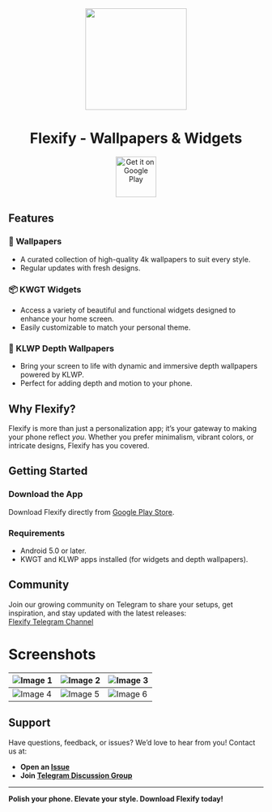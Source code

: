 <div align = "center">
<img src = "https://i.imgur.com/zUDmmyy.png" width = 200>

# **Flexify - Wallpapers & Widgets**

<a href='https://play.google.com/store/apps/details?id=com.maymanxineffable.flexify'><img alt='Get it on Google Play' src='https://play.google.com/intl/en_us/badges/static/images/badges/en_badge_web_generic.png' height="80"/></a>

</div>

## Features

### 🎨 Wallpapers

- A curated collection of high-quality 4k wallpapers to suit every style.
- Regular updates with fresh designs.

### 📦 KWGT Widgets

- Access a variety of beautiful and functional widgets designed to enhance your home screen.
- Easily customizable to match your personal theme.

### 🌌 KLWP Depth Wallpapers

- Bring your screen to life with dynamic and immersive depth wallpapers powered by KLWP.
- Perfect for adding depth and motion to your phone.

## Why Flexify?

Flexify is more than just a personalization app; it’s your gateway to making your phone reflect *you*. Whether you prefer minimalism, vibrant colors, or intricate designs, Flexify has you covered.

## Getting Started

### Download the App

Download Flexify directly from [Google Play Store](https://play.google.com/store/apps/details?id=com.maymanxineffable.flexify).

### Requirements

- Android 5.0 or later.
- KWGT and KLWP apps installed (for widgets and depth wallpapers).

## Community

Join our growing community on Telegram to share your setups, get inspiration, and stay updated with the latest releases:  
[Flexify Telegram Channel](https://t.me/Flexify_updates)  

# Screenshots

| ![Image 1](https://i.imgur.com/BoaWX10.jpeg) | ![Image 2](https://i.imgur.com/0DSRMiB.jpeg) | ![Image 3](https://i.imgur.com/A5PTTOe.jpeg) |
|----------------------------------------------|----------------------------------------------|----------------------------------------------|
| ![Image 4](https://i.imgur.com/qvc0og8.jpeg) | ![Image 5](https://i.imgur.com/7K5Ok3U.jpeg) | ![Image 6](https://i.imgur.com/tdXNoad.jpeg) |

## Support

Have questions, feedback, or issues? We’d love to hear from you! Contact us at:

- **Open an [Issue](https://github.com/mayman007/Flexify/issues)**
- **Join [Telegram Discussion Group](https://t.me/Flexify_discussion)**

---

**Polish your phone. Elevate your style. Download Flexify today!**

